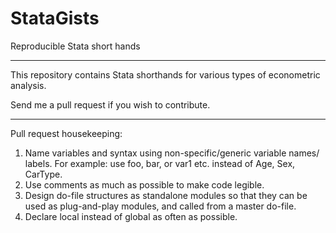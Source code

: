 # StataGists
Reproducible Stata short hands

--------------------------------

This repository contains Stata shorthands for various types of econometric analysis.

Send me a pull request if you wish to contribute. 

--------------------------------
Pull request housekeeping:
1. Name variables and syntax using non-specific/generic variable names/ labels. For example: use foo, bar, or var1 etc. instead of Age, Sex, CarType.
2. Use comments as much as possible to make code legible.
3. Design do-file structures as standalone modules so that they can be used as plug-and-play modules, and called from a master do-file.
4. Declare local instead of global as often as possible.

